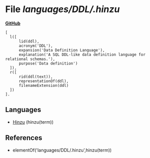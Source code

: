 # File _languages/DDL/.hinzu_
**[GitHub](https://github.com/softlang/yas/blob/master/languages/DDL/.hinzu)**
```
[
  l([
      lid(ddl),
      acronym('DDL'),
      expansion('Data Definition Language'),
      explanation('A SQL DDL-like data definition language for relational schemas.'),
      purpose('Data definition')
  ]),
  r([
      rid(ddl(text)),
      representationOf(ddl),
      filenameExtension(ddl)
  ])
].
```

## Languages
* [Hinzu](../languages/Hinzu.md) (hinzu(term))

## References
* elementOf('languages/DDL/.hinzu',hinzu(term))
